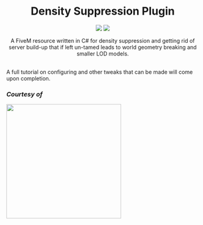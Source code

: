 <h1 align="center">Density Suppression Plugin</h1>
<p align="center">
  <a href="https://github.com/Fallen-Networks/DensitySuppression/actions" target="_blank"><img src="https://github.com/Fallen-Networks/DensitySuppression/actions/workflows/build.yml/badge.svg" /></a>
  <a href="https://discord.gg/fallennetworks" target="_blank"><img src="https://img.shields.io/discord/261260904656535552?logo=discord" /></a>
</p>
<p align="center">A FiveM resource written in C# for density suppression and getting rid of server build-up that if left un-tamed leads to world geometry breaking and smaller LOD models.</p>
<br>
A full tutorial on configuring and other tweaks that can be made will come upon completion.

### *Courtesy of*
<img width="300" src="https://fallen-networks.com/styles/images/banner.png" />
